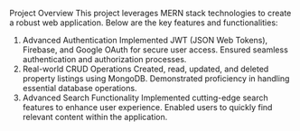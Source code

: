 Project Overview
This project leverages MERN stack technologies to create a robust web application. Below are the key features and functionalities:

1. Advanced Authentication
Implemented JWT (JSON Web Tokens), Firebase, and Google OAuth for secure user access.
Ensured seamless authentication and authorization processes.
2. Real-world CRUD Operations
Created, read, updated, and deleted property listings using MongoDB.
Demonstrated proficiency in handling essential database operations.
3. Advanced Search Functionality
Implemented cutting-edge search features to enhance user experience.
Enabled users to quickly find relevant content within the application.
